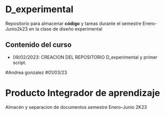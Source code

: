 # D_experimental
Repositorio para almacenar **código** y tareas durante el semestre Enero-Junio2k23 en la clase de diseño experimental

## Contenido del curso

+ 09/02/2023: CREACION DEL REPOSITORIO D_experimental y primer script.

#Andrea gonzalez
#01/03/23

# Producto Integrador de aprendizaje
Almacén y separacion de documentos semestre Enero-Junio 2K23









